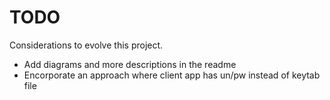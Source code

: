 # TODO

Considerations to evolve this project.

- Add diagrams and more descriptions in the readme
- Encorporate an approach where client app has un/pw instead of keytab file
